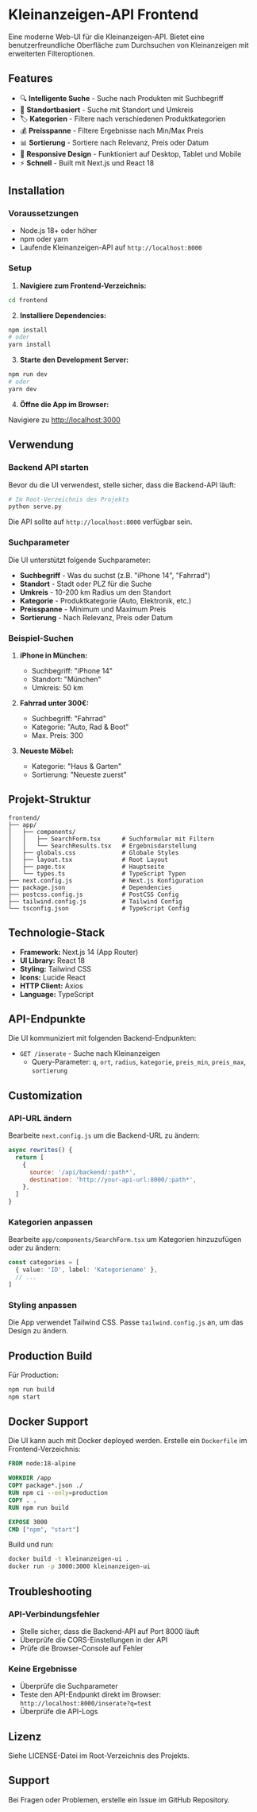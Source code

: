 # Kleinanzeigen-API Frontend

Eine moderne Web-UI für die Kleinanzeigen-API. Bietet eine benutzerfreundliche Oberfläche zum Durchsuchen von Kleinanzeigen mit erweiterten Filteroptionen.

## Features

- 🔍 **Intelligente Suche** - Suche nach Produkten mit Suchbegriff
- 📍 **Standortbasiert** - Suche mit Standort und Umkreis
- 🏷️ **Kategorien** - Filtere nach verschiedenen Produktkategorien
- 💰 **Preisspanne** - Filtere Ergebnisse nach Min/Max Preis
- 📊 **Sortierung** - Sortiere nach Relevanz, Preis oder Datum
- 📱 **Responsive Design** - Funktioniert auf Desktop, Tablet und Mobile
- ⚡ **Schnell** - Built mit Next.js und React 18

## Installation

### Voraussetzungen

- Node.js 18+ oder höher
- npm oder yarn
- Laufende Kleinanzeigen-API auf `http://localhost:8000`

### Setup

1. **Navigiere zum Frontend-Verzeichnis:**

```bash
cd frontend
```

2. **Installiere Dependencies:**

```bash
npm install
# oder
yarn install
```

3. **Starte den Development Server:**

```bash
npm run dev
# oder
yarn dev
```

4. **Öffne die App im Browser:**

Navigiere zu [http://localhost:3000](http://localhost:3000)

## Verwendung

### Backend API starten

Bevor du die UI verwendest, stelle sicher, dass die Backend-API läuft:

```bash
# Im Root-Verzeichnis des Projekts
python serve.py
```

Die API sollte auf `http://localhost:8000` verfügbar sein.

### Suchparameter

Die UI unterstützt folgende Suchparameter:

- **Suchbegriff** - Was du suchst (z.B. "iPhone 14", "Fahrrad")
- **Standort** - Stadt oder PLZ für die Suche
- **Umkreis** - 10-200 km Radius um den Standort
- **Kategorie** - Produktkategorie (Auto, Elektronik, etc.)
- **Preisspanne** - Minimum und Maximum Preis
- **Sortierung** - Nach Relevanz, Preis oder Datum

### Beispiel-Suchen

1. **iPhone in München:**
   - Suchbegriff: "iPhone 14"
   - Standort: "München"
   - Umkreis: 50 km

2. **Fahrrad unter 300€:**
   - Suchbegriff: "Fahrrad"
   - Kategorie: "Auto, Rad & Boot"
   - Max. Preis: 300

3. **Neueste Möbel:**
   - Kategorie: "Haus & Garten"
   - Sortierung: "Neueste zuerst"

## Projekt-Struktur

```
frontend/
├── app/
│   ├── components/
│   │   ├── SearchForm.tsx      # Suchformular mit Filtern
│   │   └── SearchResults.tsx   # Ergebnisdarstellung
│   ├── globals.css             # Globale Styles
│   ├── layout.tsx              # Root Layout
│   ├── page.tsx                # Hauptseite
│   └── types.ts                # TypeScript Typen
├── next.config.js              # Next.js Konfiguration
├── package.json                # Dependencies
├── postcss.config.js           # PostCSS Config
├── tailwind.config.js          # Tailwind Config
└── tsconfig.json               # TypeScript Config
```

## Technologie-Stack

- **Framework:** Next.js 14 (App Router)
- **UI Library:** React 18
- **Styling:** Tailwind CSS
- **Icons:** Lucide React
- **HTTP Client:** Axios
- **Language:** TypeScript

## API-Endpunkte

Die UI kommuniziert mit folgenden Backend-Endpunkten:

- `GET /inserate` - Suche nach Kleinanzeigen
  - Query-Parameter: `q`, `ort`, `radius`, `kategorie`, `preis_min`, `preis_max`, `sortierung`

## Customization

### API-URL ändern

Bearbeite `next.config.js` um die Backend-URL zu ändern:

```javascript
async rewrites() {
  return [
    {
      source: '/api/backend/:path*',
      destination: 'http://your-api-url:8000/:path*',
    },
  ]
}
```

### Kategorien anpassen

Bearbeite `app/components/SearchForm.tsx` um Kategorien hinzuzufügen oder zu ändern:

```typescript
const categories = [
  { value: 'ID', label: 'Kategoriename' },
  // ...
]
```

### Styling anpassen

Die App verwendet Tailwind CSS. Passe `tailwind.config.js` an, um das Design zu ändern.

## Production Build

Für Production:

```bash
npm run build
npm start
```

## Docker Support

Die UI kann auch mit Docker deployed werden. Erstelle ein `Dockerfile` im Frontend-Verzeichnis:

```dockerfile
FROM node:18-alpine

WORKDIR /app
COPY package*.json ./
RUN npm ci --only=production
COPY . .
RUN npm run build

EXPOSE 3000
CMD ["npm", "start"]
```

Build und run:

```bash
docker build -t kleinanzeigen-ui .
docker run -p 3000:3000 kleinanzeigen-ui
```

## Troubleshooting

### API-Verbindungsfehler

- Stelle sicher, dass die Backend-API auf Port 8000 läuft
- Überprüfe die CORS-Einstellungen in der API
- Prüfe die Browser-Console auf Fehler

### Keine Ergebnisse

- Überprüfe die Suchparameter
- Teste den API-Endpunkt direkt im Browser: `http://localhost:8000/inserate?q=test`
- Überprüfe die API-Logs

## Lizenz

Siehe LICENSE-Datei im Root-Verzeichnis des Projekts.

## Support

Bei Fragen oder Problemen, erstelle ein Issue im GitHub Repository.
